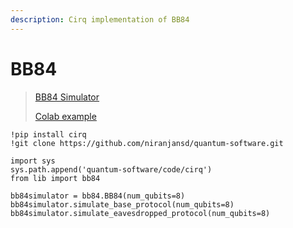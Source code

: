 ```yaml
---
description: Cirq implementation of BB84
---
```


# BB84

> [BB84 Simulator](../../code/cirq/lib/bb84.py)
>
> [Colab example](../../code/cirq/notebooks/BB84.ipynb)

```
!pip install cirq
!git clone https://github.com/niranjansd/quantum-software.git

import sys
sys.path.append('quantum-software/code/cirq')
from lib import bb84

bb84simulator = bb84.BB84(num_qubits=8)
bb84simulator.simulate_base_protocol(num_qubits=8)
bb84simulator.simulate_eavesdropped_protocol(num_qubits=8)
```
